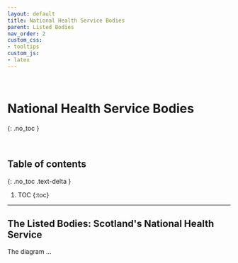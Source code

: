 ```yaml
---
layout: default
title: National Health Service Bodies
parent: Listed Bodies
nav_order: 2
custom_css:
- tooltips
custom_js:
- latex
---
```


<br>

# National Health Service Bodies
{: .no_toc }

<br>

## Table of contents
{: .no_toc .text-delta }

1. TOC
   {:toc}

---


## The Listed Bodies: Scotland's National Health Service

The diagram $\ldots$

<br>
<br>
<br>
<br>
